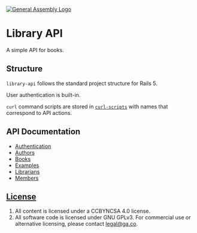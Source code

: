[![General Assembly Logo](https://camo.githubusercontent.com/1a91b05b8f4d44b5bbfb83abac2b0996d8e26c92/687474703a2f2f692e696d6775722e636f6d2f6b6538555354712e706e67)](https://generalassemb.ly/education/web-development-immersive)

# Library API

A simple API for books.

## Structure

`library-api` follows the standard project structure for Rails 5.

User authentication is built-in.

`curl` command scripts are stored in [`curl-scripts`](curl-scripts) with names that
correspond to API actions.

## API Documentation

- [Authentication](./docs/authentication.md)
- [Authors](./docs/authors.md)
- [Books](./docs/books.md)
- [Examples](./docs/examples.md)
- [Librarians](./docs/librarians.md)
- [Members](./docs/members.md)

## [License](LICENSE)

1. All content is licensed under a CC­BY­NC­SA 4.0 license.
1. All software code is licensed under GNU GPLv3. For commercial use or
    alternative licensing, please contact legal@ga.co.
